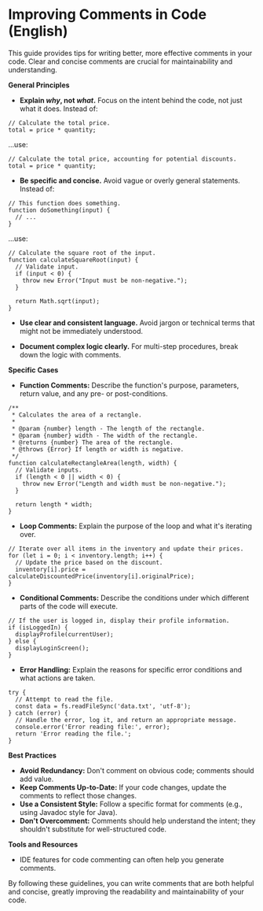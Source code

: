 # Improving Comments in Code (English)

This guide provides tips for writing better, more effective comments in your code. Clear and concise comments are crucial for maintainability and understanding.

**General Principles**

* **Explain *why*, not *what*.**  Focus on the intent behind the code, not just what it does.  Instead of:

```
// Calculate the total price.
total = price * quantity;
```

...use:

```
// Calculate the total price, accounting for potential discounts.
total = price * quantity;
```

* **Be specific and concise.**  Avoid vague or overly general statements.  Instead of:

```
// This function does something.
function doSomething(input) {
  // ...
}
```

...use:

```
// Calculate the square root of the input.
function calculateSquareRoot(input) {
  // Validate input.
  if (input < 0) {
    throw new Error("Input must be non-negative.");
  }

  return Math.sqrt(input);
}
```

* **Use clear and consistent language.**  Avoid jargon or technical terms that might not be immediately understood.

* **Document complex logic clearly.** For multi-step procedures, break down the logic with comments.

**Specific Cases**

* **Function Comments:** Describe the function's purpose, parameters, return value, and any pre- or post-conditions.

```
/**
 * Calculates the area of a rectangle.
 *
 * @param {number} length - The length of the rectangle.
 * @param {number} width - The width of the rectangle.
 * @returns {number} The area of the rectangle.
 * @throws {Error} If length or width is negative.
 */
function calculateRectangleArea(length, width) {
  // Validate inputs.
  if (length < 0 || width < 0) {
    throw new Error("Length and width must be non-negative.");
  }

  return length * width;
}
```

* **Loop Comments:** Explain the purpose of the loop and what it's iterating over.

```
// Iterate over all items in the inventory and update their prices.
for (let i = 0; i < inventory.length; i++) {
  // Update the price based on the discount.
  inventory[i].price = calculateDiscountedPrice(inventory[i].originalPrice);
}
```

* **Conditional Comments:** Describe the conditions under which different parts of the code will execute.

```
// If the user is logged in, display their profile information.
if (isLoggedIn) {
  displayProfile(currentUser);
} else {
  displayLoginScreen();
}
```

* **Error Handling:** Explain the reasons for specific error conditions and what actions are taken.

```
try {
  // Attempt to read the file.
  const data = fs.readFileSync('data.txt', 'utf-8');
} catch (error) {
  // Handle the error, log it, and return an appropriate message.
  console.error('Error reading file:', error);
  return 'Error reading the file.';
}
```

**Best Practices**

* **Avoid Redundancy:**  Don't comment on obvious code; comments should add value.
* **Keep Comments Up-to-Date:**  If your code changes, update the comments to reflect those changes.
* **Use a Consistent Style:**  Follow a specific format for comments (e.g., using Javadoc style for Java).
* **Don't Overcomment:**  Comments should help understand the intent; they shouldn't substitute for well-structured code.

**Tools and Resources**

* IDE features for code commenting can often help you generate comments.

By following these guidelines, you can write comments that are both helpful and concise, greatly improving the readability and maintainability of your code.